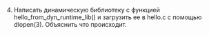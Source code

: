 4. Написать динамическую библиотеку с функцией hello_from_dyn_runtime_lib() и загрузить ее в hello.c с помощью dlopen(3). Объяснить что происходит.
